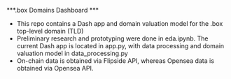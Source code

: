 ***.box Domains Dashboard ***
- This repo contains a Dash app and domain valuation model for the .box top-level domain (TLD)
- Preliminary research and prototyping were done in eda.ipynb.  The current Dash app is located in app.py, with data processing and domain valuation model in data_processing.py
- On-chain data is obtained via Flipside API, whereas Opensea data is obtained via Opensea API.  
